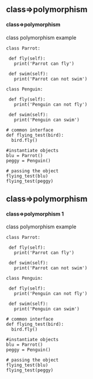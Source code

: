 ## class=>polymorphism
#### class=>polymorphism
class polymorphism example
```
class Parrot:

 def fly(self):
   print('Parrot can fly')

 def swim(self):
   print('Parrot can not swim')

class Penguin:

 def fly(self):
   print('Penguin can not fly')

 def swim(self):
   print('Penguin can swim')

# common interface
def flying_test(bird):
  bird.fly()

#instantiate objects
blu = Parrot()
peggy = Penguin()

# passing the object
flying_test(blu)
flying_test(peggy)
```

## class=>polymorphism
#### class=>polymorphism 1
class polymorphism example
```
class Parrot:

 def fly(self):
   print('Parrot can fly')

 def swim(self):
   print('Parrot can not swim')

class Penguin:

 def fly(self):
   print('Penguin can not fly')

 def swim(self):
   print('Penguin can swim')

# common interface
def flying_test(bird):
  bird.fly()

#instantiate objects
blu = Parrot()
peggy = Penguin()

# passing the object
flying_test(blu)
flying_test(peggy)
```